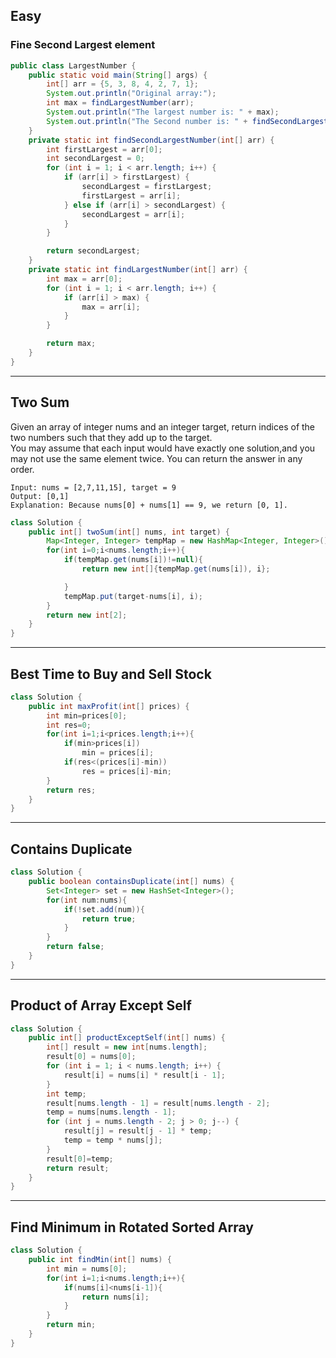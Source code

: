 ## Easy
### Fine Second Largest element

```java
public class LargestNumber {
    public static void main(String[] args) {
        int[] arr = {5, 3, 8, 4, 2, 7, 1};
        System.out.println("Original array:");
        int max = findLargestNumber(arr);
        System.out.println("The largest number is: " + max);
        System.out.println("The Second number is: " + findSecondLargestNumber(arr));
    }
    private static int findSecondLargestNumber(int[] arr) {
        int firstLargest = arr[0];
        int secondLargest = 0;
        for (int i = 1; i < arr.length; i++) {
            if (arr[i] > firstLargest) {
                secondLargest = firstLargest;
                firstLargest = arr[i];
            } else if (arr[i] > secondLargest) {
                secondLargest = arr[i];
            }
        }

        return secondLargest;
    }
    private static int findLargestNumber(int[] arr) {
        int max = arr[0];
        for (int i = 1; i < arr.length; i++) {
            if (arr[i] > max) {
                max = arr[i];
            }
        }

        return max;
    }
}

```
---
## Two Sum
Given an array of integer nums and an integer target, return indices of the two numbers such that they add up to the target.  
You may assume that each input would have exactly one solution,and you may not use the same element twice.
You can return the answer in any order.
```
Input: nums = [2,7,11,15], target = 9  
Output: [0,1]  
Explanation: Because nums[0] + nums[1] == 9, we return [0, 1].  
```
```java
class Solution {
    public int[] twoSum(int[] nums, int target) {
        Map<Integer, Integer> tempMap = new HashMap<Integer, Integer>();
        for(int i=0;i<nums.length;i++){
            if(tempMap.get(nums[i])!=null){
                return new int[]{tempMap.get(nums[i]), i};

            }
            tempMap.put(target-nums[i], i);
        }
        return new int[2];
    }
}
```
---
## Best Time to Buy and Sell Stock

```java
class Solution {
    public int maxProfit(int[] prices) {
        int min=prices[0];
        int res=0;
        for(int i=1;i<prices.length;i++){
            if(min>prices[i])
                min = prices[i];
            if(res<(prices[i]-min))
                res = prices[i]-min;    
        }
        return res;
    }
}
```
--- 
## Contains Duplicate

```java
class Solution {
    public boolean containsDuplicate(int[] nums) {
        Set<Integer> set = new HashSet<Integer>();
        for(int num:nums){
            if(!set.add(num)){
                return true;
            }
        }
        return false;       
    }
}
```

---
## Product of Array Except Self

```java
class Solution {
    public int[] productExceptSelf(int[] nums) {
        int[] result = new int[nums.length];
        result[0] = nums[0];
        for (int i = 1; i < nums.length; i++) {
            result[i] = nums[i] * result[i - 1];
        }
        int temp;
        result[nums.length - 1] = result[nums.length - 2];
        temp = nums[nums.length - 1];
        for (int j = nums.length - 2; j > 0; j--) {
            result[j] = result[j - 1] * temp;
            temp = temp * nums[j];
        }
        result[0]=temp;
        return result;
    }
}
```
---
## Find Minimum in Rotated Sorted Array

```java
class Solution {
    public int findMin(int[] nums) {
        int min = nums[0];
        for(int i=1;i<nums.length;i++){
            if(nums[i]<nums[i-1]){
                return nums[i];
            }
        }
        return min;
    }
}
```
